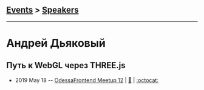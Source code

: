 ## [Events](../README.md) > [Speakers](../speakers.md)
---

# Андрей Дьяковый

## Путь к WebGL через THREE.js
- 2019 May 18 -- [OdessaFrontend Meetup 12](https://www.youtube.com/watch?v=vq_uaKolvBY)  | [:notebook:](https://www.slideshare.net/odessafrontend/webgl-threejs-odessafrontend-12) | [:octocat:](https://github.com/Diakov94/rubik) 
